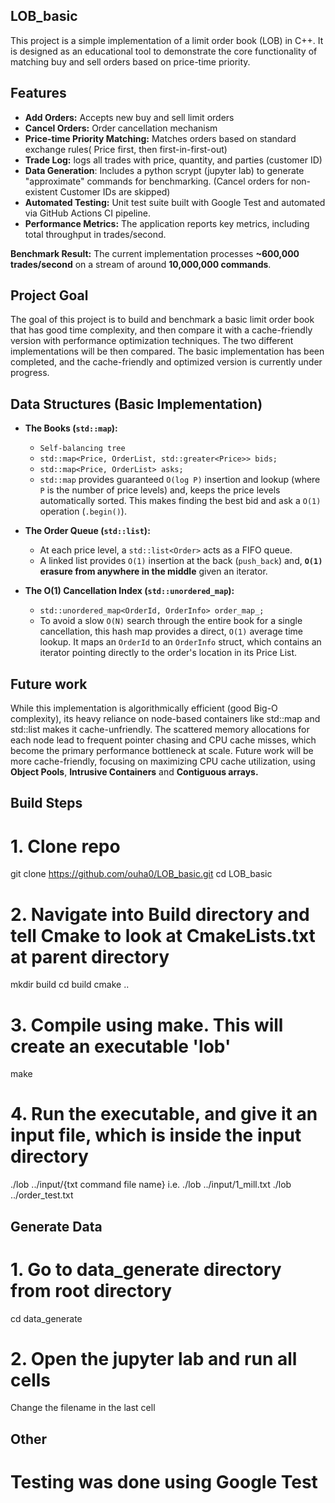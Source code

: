 ## LOB_basic
This project is a simple implementation of a limit order book (LOB) in C++. It is designed as an educational tool to demonstrate the core functionality of matching buy and sell orders based on 
price-time priority. 

## Features 
- **Add Orders:** Accepts new buy and sell limit orders
- **Cancel Orders:** Order cancellation mechanism
- **Price-time Priority Matching:** Matches orders based on standard exchange rules(
Price first, then first-in-first-out)
- **Trade Log:** logs all trades with price, quantity, and parties (customer ID)
- **Data Generation**: Includes a python scrypt (jupyter lab) to generate "approximate" commands for benchmarking.
(Cancel orders for non-existent Customer IDs are skipped)
- **Automated Testing:** Unit test suite built with Google Test and automated via 
GitHub Actions CI pipeline.
- **Performance Metrics:** The application reports key metrics, including total throughput in trades/second.

**Benchmark Result:** The current implementation processes **~600,000 trades/second** on 
a stream of around **10,000,000 commands**.

## Project Goal 
The goal of this project is to build and benchmark a basic limit order book that has 
good time complexity, and then compare it with a cache-friendly version with performance optimization techniques. 
The two different implementations will be then compared. The basic implementation has been completed, and the 
cache-friendly and optimized version is currently under progress.

## Data Structures (Basic Implementation)
*   **The Books (`std::map`):** 
    *    `Self-balancing tree`
    *   `std::map<Price, OrderList, std::greater<Price>> bids;`
    *   `std::map<Price, OrderList> asks;`
    *   `std::map` provides guaranteed `O(log P)` insertion and lookup (where `P` is the number of price levels) and, keeps the price levels automatically sorted. This makes finding the best bid and ask a `O(1)` operation (`.begin()`).

*   **The Order Queue (`std::list`):**
    *   At each price level, a `std::list<Order>` acts as a FIFO queue.
    *   A linked list provides `O(1)` insertion at the back (`push_back`) and, **`O(1)` erasure from anywhere in the middle** given an iterator. 

*   **The O(1) Cancellation Index (`std::unordered_map`):**
    *   `std::unordered_map<OrderId, OrderInfo> order_map_;`
    *    To avoid a slow `O(N)` search through the entire book for a single cancellation, this hash map provides a direct, `O(1)` average time lookup. It maps an `OrderId` to an `OrderInfo` struct, which contains an iterator pointing directly to the order's location in its Price List.

## Future work
While this implementation is algorithmically efficient (good Big-O complexity), its heavy reliance on node-based 
containers like std::map and std::list makes it cache-unfriendly. The scattered memory allocations for each node 
lead to frequent pointer chasing and CPU cache misses, which become the primary performance bottleneck at scale.
Future work will be more cache-friendly, focusing on maximizing CPU cache utilization, using **Object Pools**, **Intrusive Containers** 
and **Contiguous arrays.**

## Build Steps

# 1. Clone repo
git clone https://github.com/ouha0/LOB_basic.git
cd LOB_basic

# 2. Navigate into Build directory and tell Cmake to look at CmakeLists.txt at parent directory 
mkdir build
cd build
cmake ..

# 3. Compile using make. This will create an executable 'lob'
make

# 4. Run the executable, and give it an input file, which is inside the input directory
./lob ../input/{txt command file name}
i.e. 
./lob ../input/1_mill.txt
./lob ../order_test.txt


## Generate Data 
# 1. Go to data_generate directory from root directory 
cd data_generate

# 2. Open the jupyter lab and run all cells
Change the filename in the last cell 


## Other
# Testing was done using Google Test

